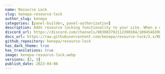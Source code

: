```yaml
---
name: Resource Lock
slug: kenepa-resource-lock
author_slug: kenepa
categories: [panel-builder, panel-authorization]
description: Adds resource locking functionality to your site. When a user begins editing a resource, the plugin automatically locks the resource to prevent other users from editing it at the same time. The resource will be automatically unlocked after a set period of time, or when the user saves or discards their changes.
discord_url: https://discord.com/channels/883083792112300104/1094546390761341048
docs_url: https://raw.githubusercontent.com/kenepa/resource-lock/2.x/README.md
github_repository: kenepa/resource-lock
has_dark_theme: true
has_translations: true
image: kenepa-resource-lock.webp
versions: [2, 3]
publish_date: 2023-04-06
---
```

